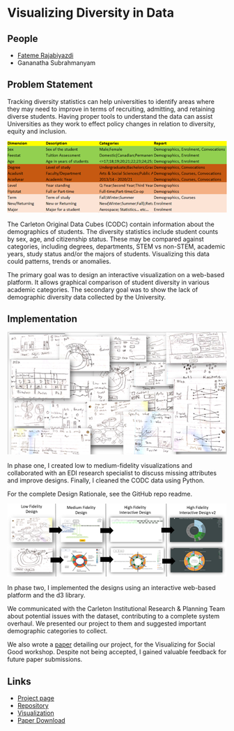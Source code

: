 # Visualizing Diversity in Data

## <span> People </span>

- [Fateme Rajabiyazdi](https://fatemerajabiyazdi.github.io//)
- Gananatha Subrahmanyam

## <span> Problem Statement </span>

Tracking diversity statistics can help universities to identify areas where they may need to improve in terms of recruiting, admitting, and retaining diverse students. Having proper tools to understand the data can assist Universities as they work to effect policy changes in relation to diversity, equity and inclusion.

![Table of Data](images/visualizing_diversity/table.png)

The Carleton Original Data Cubes (CODC) contain information about the demographics of students. The diversity statistics include student counts by sex, age, and citizenship status. These may be compared against categories, including degrees, departments, STEM vs non-STEM, academic years, study status and/or the majors of students. Visualizing this data could patterns, trends or anomalies.

The primary goal was to design an interactive visualization on a web-based platform. It allows graphical comparison of student diversity in various academic categories. The secondary goal was to show the lack of demographic diversity data collected by the University.

## <span> Implementation </span>

![Low Fidelity Vizualizations](images/visualizing_diversity/low_fidelity.png)

In phase one, I created low to medium-fidelity visualizations and collaborated with an EDI research specialist to discuss missing attributes and improve designs. Finally, I cleaned the CODC data using Python.

For the complete Design Rationale, see the GitHub repo readme.

![Development Process](images/visualizing_diversity/development.png)

In phase two, I implemented the designs using an interactive web-based platform and the d3 library.

We communicated with the Carleton Institutional Research & Planning Team about potential issues with the dataset, contributing to a complete system overhaul. We presented our project to them and suggested important demographic categories to collect.

We also wrote a [paper](images/visualizing_diversity/EDI_Visualization_Design.pdf) detailing our project, for the Visualizing for Social Good workshop. Despite not being accepted, I gained valuable feedback for future paper submissions.

## <span> Links </span>

- [Project page](https://kael558.github.io/EDIProjectPage/)
- [Repository](https://github.com/kael558/symmetrical-dollop)
- [Visualization](https://kael558.github.io/symmetrical-dollop/)
- [Paper Download](images/visualizing_diversity/EDI_Visualization_Design.pdf)

